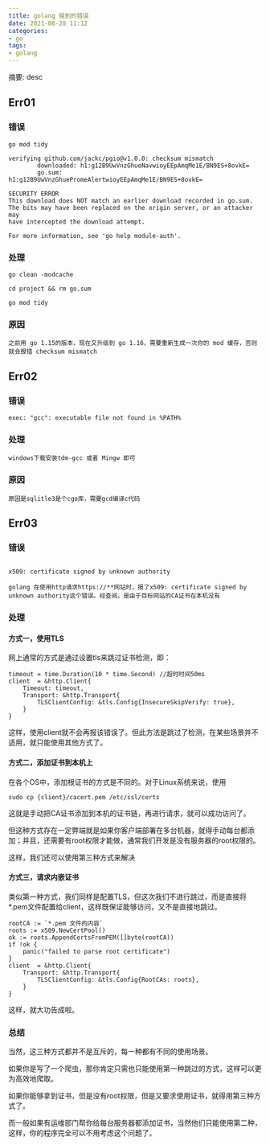 ```yaml
---
title: golang 碰到的错误
date: 2021-06-28 11:12
categories:
- go
tags:
- golang
---
```

	
	
摘要: desc
<!-- more -->


## Err01
### 错误
```
go mod tidy

verifying github.com/jackc/pgio@v1.0.0: checksum mismatch
        downloaded: h1:g12B9UwVnzGhueNavwioyEEpAmqMe1E/BN9ES+8ovkE=
        go.sum:     h1:g12B9UwVnzGhuePromeAlertwioyEEpAmqMe1E/BN9ES+8ovkE=

SECURITY ERROR
This download does NOT match an earlier download recorded in go.sum.
The bits may have been replaced on the origin server, or an attacker may
have intercepted the download attempt.

For more information, see 'go help module-auth'.
```

### 处理
```
go clean -modcache

cd project && rm go.sum

go mod tidy
```


### 原因
```
之前用 go 1.15的版本，现在又升级到 go 1.16，需要重新生成一次你的 mod 缓存，否则就会报错 checksum mismatch
```


## Err02

### 错误
```
exec: "gcc": executable file not found in %PATH%
```

### 处理
```
windows下载安装tdm-gcc 或者 Mingw 即可
```

### 原因
```
原因是sqlitle3是个cgo库，需要gcd编译c代码
```


## Err03
### 错误
```

x509: certificate signed by unknown authority

golang 在使用http请求https://**网站时，报了x509: certificate signed by unknown authority这个错误。经查阅，是由于目标网站的CA证书在本机没有
```

### 处理
#### 方式一，使用TLS

网上通常的方式是通过设置tls来跳过证书检测，即：
```
timeout = time.Duration(10 * time.Second) //超时时间50ms
client  = &http.Client{
    Timeout: timeout,
    Transport: &http.Transport{
		TLSClientConfig: &tls.Config{InsecureSkipVerify: true},
	}
}
```
这样，使用client就不会再报该错误了。但此方法是跳过了检测，在某些场景并不适用，就只能使用其他方式了。

#### 方式二，添加证书到本机上
在各个OS中，添加根证书的方式是不同的。对于Linux系统来说，使用
```
sudo cp {client}/cacert.pem /etc/ssl/certs
```

这就是手动把CA证书添加到本机的证书链，再进行请求，就可以成功访问了。

但这种方式存在一定弊端就是如果你客户端部署在多台机器，就得手动每台都添加；并且，还需要有root权限才能做，通常我们开发是没有服务器的root权限的。

这样，我们还可以使用第三种方式来解决

#### 方式三，请求内嵌证书
类似第一种方式，我们同样是配置TLS，但这次我们不进行跳过，而是直接将*.pem文件配置给client，这样既保证能够访问，又不是直接地跳过。
```
rootCA := `*.pem 文件的内容`
roots := x509.NewCertPool()
ok := roots.AppendCertsFromPEM([]byte(rootCA))
if !ok {
    panic("failed to parse root certificate")
}
client  = &http.Client{
    Transport: &http.Transport{
		TLSClientConfig: &tls.Config{RootCAs: roots},
	}
}
```
这样，就大功告成啦。

### 总结
当然，这三种方式都并不是互斥的，每一种都有不同的使用场景。

如果你是写了一个爬虫，那你肯定只需也只能使用第一种跳过的方式，这样可以更为高效地爬取。

如果你能够拿到证书，但是没有root权限，但是又要求使用证书，就得用第三种方式了。

而一般如果有运维部门帮你给每台服务器都添加证书，当然他们只能使用第二种，这样，你的程序完全可以不用考虑这个问题了。





